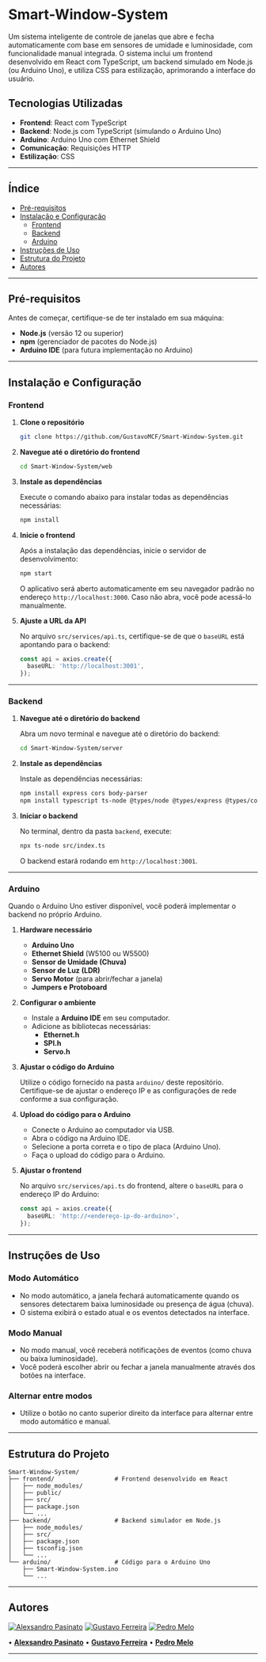 # Smart-Window-System

Um sistema inteligente de controle de janelas que abre e fecha automaticamente com base em sensores de umidade e luminosidade, com funcionalidade manual integrada. O sistema inclui um frontend desenvolvido em React com TypeScript, um backend simulado em Node.js (ou Arduino Uno), e utiliza CSS para estilização, aprimorando a interface do usuário.

## Tecnologias Utilizadas

- **Frontend**: React com TypeScript
- **Backend**: Node.js com TypeScript (simulando o Arduino Uno)
- **Arduino**: Arduino Uno com Ethernet Shield
- **Comunicação**: Requisições HTTP
- **Estilização**: CSS

---

## Índice

- [Pré-requisitos](#pré-requisitos)
- [Instalação e Configuração](#instalação-e-configuração)
  - [Frontend](#frontend)
  - [Backend](#backend)
  - [Arduino](#arduino)
- [Instruções de Uso](#instruções-de-uso)
- [Estrutura do Projeto](#estrutura-do-projeto)
- [Autores](#autores)

---

## Pré-requisitos

Antes de começar, certifique-se de ter instalado em sua máquina:

- **Node.js** (versão 12 ou superior)
- **npm** (gerenciador de pacotes do Node.js)
- **Arduino IDE** (para futura implementação no Arduino)

---

## Instalação e Configuração

### Frontend

1. **Clone o repositório**

   ```bash
   git clone https://github.com/GustavoMCF/Smart-Window-System.git
   ```

2. **Navegue até o diretório do frontend**

   ```bash
   cd Smart-Window-System/web
   ```

3. **Instale as dependências**

   Execute o comando abaixo para instalar todas as dependências necessárias:

   ```bash
   npm install
   ```

4. **Inicie o frontend**

   Após a instalação das dependências, inicie o servidor de desenvolvimento:

   ```bash
   npm start
   ```

   O aplicativo será aberto automaticamente em seu navegador padrão no endereço `http://localhost:3000`. Caso não abra, você pode acessá-lo manualmente.

5. **Ajuste a URL da API**

   No arquivo `src/services/api.ts`, certifique-se de que o `baseURL` está apontando para o backend:

   ```typescript
   const api = axios.create({
     baseURL: 'http://localhost:3001',
   });
   ```

---

### Backend

1. **Navegue até o diretório do backend**

   Abra um novo terminal e navegue até o diretório do backend:

   ```bash
   cd Smart-Window-System/server
   ```

3. **Instale as dependências**

   Instale as dependências necessárias:

   ```bash
   npm install express cors body-parser
   npm install typescript ts-node @types/node @types/express @types/cors @types/body-parser --save-dev
   ```

3. **Iniciar o backend**

   No terminal, dentro da pasta `backend`, execute:

   ```bash
   npx ts-node src/index.ts
   ```

   O backend estará rodando em `http://localhost:3001`.

---

### Arduino

Quando o Arduino Uno estiver disponível, você poderá implementar o backend no próprio Arduino.

1. **Hardware necessário**

   - **Arduino Uno**
   - **Ethernet Shield** (W5100 ou W5500)
   - **Sensor de Umidade (Chuva)**
   - **Sensor de Luz (LDR)**
   - **Servo Motor** (para abrir/fechar a janela)
   - **Jumpers e Protoboard**

2. **Configurar o ambiente**

   - Instale a **Arduino IDE** em seu computador.
   - Adicione as bibliotecas necessárias:
     - **Ethernet.h**
     - **SPI.h**
     - **Servo.h**

3. **Ajustar o código do Arduino**

   Utilize o código fornecido na pasta `arduino/` deste repositório. Certifique-se de ajustar o endereço IP e as configurações de rede conforme a sua configuração.

4. **Upload do código para o Arduino**

   - Conecte o Arduino ao computador via USB.
   - Abra o código na Arduino IDE.
   - Selecione a porta correta e o tipo de placa (Arduino Uno).
   - Faça o upload do código para o Arduino.

5. **Ajustar o frontend**

   No arquivo `src/services/api.ts` do frontend, altere o `baseURL` para o endereço IP do Arduino:

   ```typescript
   const api = axios.create({
     baseURL: 'http://<endereço-ip-do-arduino>',
   });
   ```

---

## Instruções de Uso

### Modo Automático

- No modo automático, a janela fechará automaticamente quando os sensores detectarem baixa luminosidade ou presença de água (chuva).
- O sistema exibirá o estado atual e os eventos detectados na interface.

### Modo Manual

- No modo manual, você receberá notificações de eventos (como chuva ou baixa luminosidade).
- Você poderá escolher abrir ou fechar a janela manualmente através dos botões na interface.

### Alternar entre modos

- Utilize o botão no canto superior direito da interface para alternar entre modo automático e manual.

---

## Estrutura do Projeto

```
Smart-Window-System/
├── frontend/                 # Frontend desenvolvido em React
│   ├── node_modules/
│   ├── public/
│   ├── src/
│   ├── package.json
│   └── ...
├── backend/                  # Backend simulador em Node.js
│   ├── node_modules/
│   ├── src/
│   ├── package.json
│   ├── tsconfig.json
│   └── ...
└── arduino/                  # Código para o Arduino Uno
    ├── Smart-Window-System.ino
    └── ...
```

---

## Autores

[![Alexsandro Pasinato](https://github.com/Alekk123.png?size=50)](https://github.com/Alekk123) 
[![Gustavo Ferreira](https://github.com/GustavoMCF.png?size=50)](https://github.com/GustavoMCF)
[![Pedro Melo](https://github.com/PedroHenriqueMM.png?size=50)](https://github.com/PedroHenriqueMM)

• [**Alexsandro Pasinato**](https://github.com/Alekk123) • [**Gustavo Ferreira**](https://github.com/GustavoMCF) • [**Pedro Melo**](https://github.com/PedroHenriqueMM)

---

